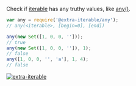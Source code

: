 Check if [iterable] has any truthy values, like [any()].

```javascript
var any = require('@extra-iterable/any');
// any(<iterable>, [begin=0], [end])

any(new Set([1, 0, 0, '']));
// true
any(new Set([1, 0, 0, '']), 1);
// false
any([1, 0, 0, '', 'a'], 1, 4);
// false
```


[![extra-iterable](https://i.imgur.com/KR83Nzx.jpg)](https://www.npmjs.com/package/extra-iterable)

[iterable]: https://developer.mozilla.org/en-US/docs/Web/JavaScript/Reference/Iteration_protocols
[any()]: https://docs.python.org/3/library/functions.html#any
